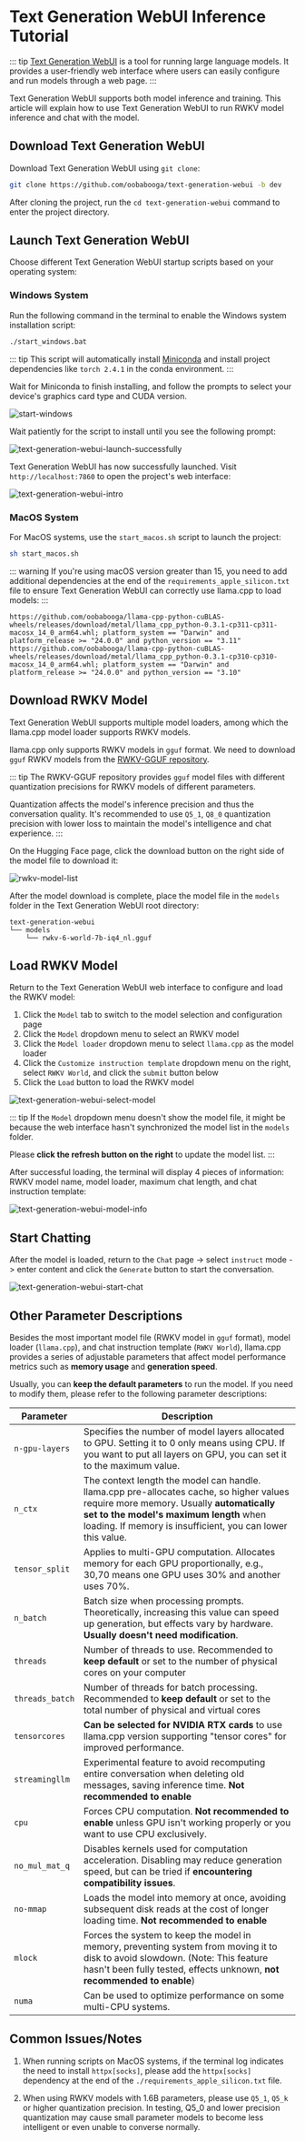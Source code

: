 # Text Generation WebUI Inference Tutorial

::: tip
[Text Generation WebUI](https://github.com/oobabooga/text-generation-webui) is a tool for running large language models. It provides a user-friendly web interface where users can easily configure and run models through a web page.
:::

Text Generation WebUI supports both model inference and training. This article will explain how to use Text Generation WebUI to run RWKV model inference and chat with the model.

## Download Text Generation WebUI

Download Text Generation WebUI using `git clone`:

```bash
git clone https://github.com/oobabooga/text-generation-webui -b dev
```

After cloning the project, run the `cd text-generation-webui` command to enter the project directory.

## Launch Text Generation WebUI

Choose different Text Generation WebUI startup scripts based on your operating system:

### Windows System

Run the following command in the terminal to enable the Windows system installation script:

```bash copy
./start_windows.bat
```

::: tip
This script will automatically install [Miniconda](https://docs.anaconda.com/miniconda/) and install project dependencies like `torch 2.4.1` in the conda environment.
:::

Wait for Miniconda to finish installing, and follow the prompts to select your device's graphics card type and CUDA version.

![start-windows](./imgs/text-generation-webui-start-windows.png)

Wait patiently for the script to install until you see the following prompt:

![text-generation-webui-launch-successfully](./imgs/text-generation-webui-launch-successfully.png)

Text Generation WebUI has now successfully launched. Visit `http://localhost:7860` to open the project's web interface:

![text-generation-webui-intro](./imgs/text-generation-webui-intro.png)

### MacOS System

For MacOS systems, use the `start_macos.sh` script to launch the project:

```bash copy
sh start_macos.sh
```

::: warning
If you're using macOS version greater than 15, you need to add additional dependencies at the end of the `requirements_apple_silicon.txt` file to ensure Text Generation WebUI can correctly use llama.cpp to load models:
:::

``` Text copy
https://github.com/oobabooga/llama-cpp-python-cuBLAS-wheels/releases/download/metal/llama_cpp_python-0.3.1-cp311-cp311-macosx_14_0_arm64.whl; platform_system == "Darwin" and platform_release >= "24.0.0" and python_version == "3.11"
https://github.com/oobabooga/llama-cpp-python-cuBLAS-wheels/releases/download/metal/llama_cpp_python-0.3.1-cp310-cp310-macosx_14_0_arm64.whl; platform_system == "Darwin" and platform_release >= "24.0.0" and python_version == "3.10"
```

## Download RWKV Model

Text Generation WebUI supports multiple model loaders, among which the llama.cpp model loader supports RWKV models.

llama.cpp only supports RWKV models in `gguf` format. We need to download `gguf` RWKV models from the [RWKV-GGUF repository](https://huggingface.co/latestissue).

::: tip
The RWKV-GGUF repository provides `gguf` model files with different quantization precisions for RWKV models of different parameters.

Quantization affects the model's inference precision and thus the conversation quality. It's recommended to use `Q5_1`, `Q8_0` quantization precision with lower loss to maintain the model's intelligence and chat experience.
:::

On the Hugging Face page, click the download button on the right side of the model file to download it:

![rwkv-model-list](./imgs/text-generation-webui-rwkv-model-list.png)

After the model download is complete, place the model file in the `models` folder in the Text Generation WebUI root directory:

```
text-generation-webui
└── models
    └── rwkv-6-world-7b-iq4_nl.gguf
```

## Load RWKV Model

Return to the Text Generation WebUI web interface to configure and load the RWKV model:

1. Click the `Model` tab to switch to the model selection and configuration page
2. Click the `Model` dropdown menu to select an RWKV model
3. Click the `Model loader` dropdown menu to select `llama.cpp` as the model loader
4. Click the `Customize instruction template` dropdown menu on the right, select `RWKV World`, and click the `submit` button below
5. Click the `Load` button to load the RWKV model

![text-generation-webui-select-model](./imgs/text-generation-webui-select-model.png)

::: tip
If the `Model` dropdown menu doesn't show the model file, it might be because the web interface hasn't synchronized the model list in the `models` folder.

Please **click the refresh button on the right** to update the model list.
:::

After successful loading, the terminal will display 4 pieces of information: RWKV model name, model loader, maximum chat length, and chat instruction template:

![text-generation-webui-model-info](./imgs/text-generation-webui-model-info.png)

## Start Chatting

After the model is loaded, return to the `Chat` page -> select `instruct` mode -> enter content and click the `Generate` button to start the conversation.

![text-generation-webui-start-chat](./imgs/text-generation-webui-start-chat.png)

## Other Parameter Descriptions

Besides the most important model file (RWKV model in `gguf` format), model loader (`llama.cpp`), and chat instruction template (`RWKV World`), llama.cpp provides a series of adjustable parameters that affect model performance metrics such as **memory usage** and **generation speed**.

Usually, you can **keep the default parameters** to run the model. If you need to modify them, please refer to the following parameter descriptions:

| Parameter       | Description                                                                                                                                                                                                                               |
| --------------- | ----------------------------------------------------------------------------------------------------------------------------------------------------------------------------------------------------------------------------------------- |
| `n-gpu-layers`  | Specifies the number of model layers allocated to GPU. Setting it to 0 only means using CPU. If you want to put all layers on GPU, you can set it to the maximum value.                                                                     |
| `n_ctx`         | The context length the model can handle. llama.cpp pre-allocates cache, so higher values require more memory. Usually **automatically set to the model's maximum length** when loading. If memory is insufficient, you can lower this value. |
| `tensor_split`  | Applies to multi-GPU computation. Allocates memory for each GPU proportionally, e.g., 30,70 means one GPU uses 30% and another uses 70%.                                                                                                    |
| `n_batch`       | Batch size when processing prompts. Theoretically, increasing this value can speed up generation, but effects vary by hardware. **Usually doesn't need modification**.                                                                       |
| `threads`       | Number of threads to use. Recommended to **keep default** or set to the number of physical cores on your computer                                                                                                                           |
| `threads_batch` | Number of threads for batch processing. Recommended to **keep default** or set to the total number of physical and virtual cores                                                                                                            |
| `tensorcores`   | **Can be selected for NVIDIA RTX cards** to use llama.cpp version supporting "tensor cores" for improved performance.                                                                                                                       |
| `streamingllm`  | Experimental feature to avoid recomputing entire conversation when deleting old messages, saving inference time. **Not recommended to enable**                                                                                               |
| `cpu`           | Forces CPU computation. **Not recommended to enable** unless GPU isn't working properly or you want to use CPU exclusively.                                                                                                                  |
| `no_mul_mat_q`  | Disables kernels used for computation acceleration. Disabling may reduce generation speed, but can be tried if **encountering compatibility issues**.                                                                                        |
| `no-mmap`       | Loads the model into memory at once, avoiding subsequent disk reads at the cost of longer loading time. **Not recommended to enable**                                                                                                       |
| `mlock`         | Forces the system to keep the model in memory, preventing system from moving it to disk to avoid slowdown. (Note: This feature hasn't been fully tested, effects unknown, **not recommended to enable**)                                     |
| `numa`          | Can be used to optimize performance on some multi-CPU systems.                                                                                                                                                                             |

## Common Issues/Notes

1. When running scripts on MacOS systems, if the terminal log indicates the need to install `httpx[socks]`, please add the `httpx[socks]` dependency at the end of the `./requirements_apple_silicon.txt` file.

2. When using RWKV models with 1.6B parameters, please use `Q5_1`, `Q5_k` or higher quantization precision. In testing, Q5_0 and lower precision quantization may cause small parameter models to become less intelligent or even unable to converse normally.